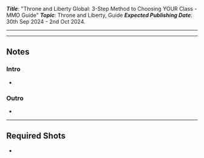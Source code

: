 ***Title***: "Throne and Liberty Global: 3-Step Method to Choosing YOUR Class - MMO Guide"
***Topic***: Throne and Liberty, Guide
***Expected Publishing Date***: 30th Sep 2024 - 2nd Oct 2024.

----



-----
## Notes

### Intro
- 

### Outro
- 


---
## Required Shots
- 
